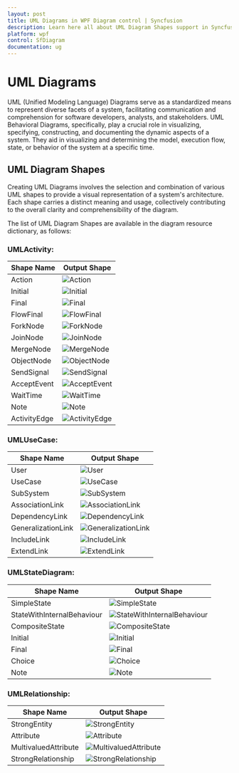 ```yaml
---
layout: post
title: UML Diagrams in WPF Diagram control | Syncfusion
description: Learn here all about UML Diagram Shapes support in Syncfusion WPF Diagram (SfDiagram) control, its elements and more.
platform: wpf
control: SfDiagram
documentation: ug
---
```


# UML Diagrams
UML (Unified Modeling Language) Diagrams serve as a standardized means to represent diverse facets of a system, facilitating communication and comprehension for software developers, analysts, and stakeholders. UML Behavioral Diagrams, specifically, play a crucial role in visualizing, specifying, constructing, and documenting the dynamic aspects of a system. They aid in visualizing and determining the model, execution flow, state, or behavior of the system at a specific time.

## UML Diagram Shapes
Creating UML Diagrams involves the selection and combination of various UML shapes to provide a visual representation of a system's architecture. Each shape carries a distinct meaning and usage, collectively contributing to the overall clarity and comprehensibility of the diagram.

The list of UML Diagram Shapes are available in the diagram resource dictionary, as follows:

### UMLActivity:
| Shape Name | Output Shape |
|---|---|
| Action | ![Action](UMLShapes_Images\Action.PNG) |
| Initial | ![Initial](UMLShapes_Images\Initial.PNG) |
| Final| ![Final](UMLShapes_Images\Final.PNG) |
| FlowFinal | ![FlowFinal](UMLShapes_Images\FlowFinal.PNG) |
| ForkNode | ![ForkNode](UMLShapes_Images\ForkNode.PNG) |
| JoinNode | ![JoinNode](UMLShapes_Images\JoinNode.PNG) |
| MergeNode | ![MergeNode](UMLShapes_Images\MergeNode.PNG) |
| ObjectNode | ![ObjectNode](UMLShapes_Images\ObjectNode.PNG) |
| SendSignal |![SendSignal](UMLShapes_Images\SendSignal.PNG) |
| AcceptEvent | ![AcceptEvent](UMLShapes_Images\AcceptEvent.PNG)|
| WaitTime | ![WaitTime](UMLShapes_Images\WaitTime.PNG)|
| Note | ![Note](UMLShapes_Images\Note.PNG)|
| ActivityEdge | ![ActivityEdge](UMLShapes_Images\ActivityEdge.PNG)|

### UMLUseCase:
| Shape Name | Output Shape |
|---|---|
| User | ![User](UMLShapes_Images\User.PNG)|
| UseCase | ![UseCase](UMLShapes_Images\UseCase.PNG)|
| SubSystem | ![SubSystem](UMLShapes_Images\SubSystem.PNG)|
| AssociationLink | ![AssociationLink](UMLShapes_Images\AssociationLink.PNG)|
| DependencyLink | ![DependencyLink](UMLShapes_Images\DependencyLink.PNG)|
| GeneralizationLink| ![GeneralizationLink](UMLShapes_Images\GeneralizationLink.PNG)|
| IncludeLink | ![IncludeLink](UMLShapes_Images\IncludeLink.PNG)|
| ExtendLink | ![ExtendLink](UMLShapes_Images\ExtendLink.PNG)|

### UMLStateDiagram:
| Shape Name | Output Shape |
|---|---|
| SimpleState | ![SimpleState](UMLShapes_Images\SimpleState.PNG)|
| StateWithInternalBehaviour| ![StateWithInternalBehaviour](UMLShapes_Images\StateWithInternalBehaviour.PNG)|
| CompositeState | ![CompositeState](UMLShapes_Images\CompositeState.PNG)|
| Initial | ![Initial](UMLShapes_Images\Initial.PNG)|
| Final | ![Final](UMLShapes_Images\Final.PNG)|
| Choice| ![Choice](UMLShapes_Images\Choice.PNG)|
| Note | ![Note](UMLShapes_Images\Note.PNG)|

### UMLRelationship:
| Shape Name | Output Shape |
|---|---|
| StrongEntity | ![StrongEntity](UMLShapes_Images\StrongEntity.PNG)|
| Attribute | ![Attribute](UMLShapes_Images\Attribute.PNG)|
| MultivaluedAttribute | ![MultivaluedAttribute](UMLShapes_Images\MultivaluedAttribute.PNG)|
| StrongRelationship | ![StrongRelationship](UMLShapes_Images\StrongRelationship.PNG)|
